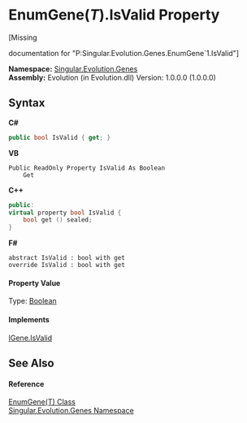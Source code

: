 # EnumGene(*T*).IsValid Property 
 

\[Missing <summary> documentation for "P:Singular.Evolution.Genes.EnumGene`1.IsValid"\]

**Namespace:**&nbsp;<a href="c9a39aef-d3b0-be3b-cda0-1d7eb5bdd4e1">Singular.Evolution.Genes</a><br />**Assembly:**&nbsp;Evolution (in Evolution.dll) Version: 1.0.0.0 (1.0.0.0)

## Syntax

**C#**<br />
``` C#
public bool IsValid { get; }
```

**VB**<br />
``` VB
Public ReadOnly Property IsValid As Boolean
	Get
```

**C++**<br />
``` C++
public:
virtual property bool IsValid {
	bool get () sealed;
}
```

**F#**<br />
``` F#
abstract IsValid : bool with get
override IsValid : bool with get
```


#### Property Value
Type: <a href="http://msdn2.microsoft.com/en-us/library/a28wyd50" target="_blank">Boolean</a>

#### Implements
<a href="6a11ecff-9d88-1f93-e8f4-8175f124b4c4">IGene.IsValid</a><br />

## See Also


#### Reference
<a href="4fecc7be-9552-30ff-5645-a76762f44273">EnumGene(T) Class</a><br /><a href="c9a39aef-d3b0-be3b-cda0-1d7eb5bdd4e1">Singular.Evolution.Genes Namespace</a><br />
